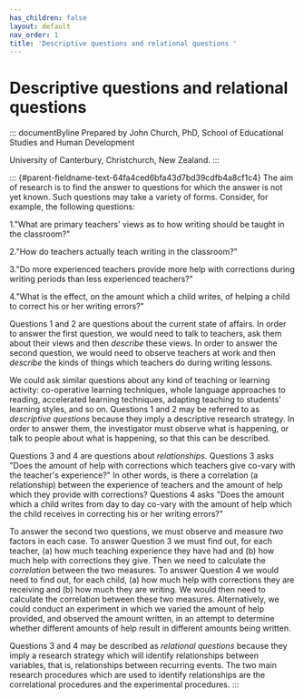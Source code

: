 ```yaml
---
has_children: false
layout: default
nav_order: 1
title: 'Descriptive questions and relational questions '
---
```

# Descriptive questions and relational questions 


::: documentByline
Prepared by John Church, PhD, School of Educational Studies and Human
Development

University of Canterbury, Christchurch, New Zealand.
:::

::: {#parent-fieldname-text-64fa4ced6bfa43d7bd39cdfb4a8cf1c4}
The aim of research is to find the answer to questions for which the
answer is not yet known. Such questions may take a variety of forms.
Consider, for example, the following questions:

1."What are primary teachers\' views as to how writing should be taught
in the classroom?"

2."How do teachers actually teach writing in the classroom?"

3."Do more experienced teachers provide more help with corrections
during writing periods than less experienced teachers?"

4."What is the effect, on the amount which a child writes, of helping a
child to correct his or her writing errors?"

Questions 1 and 2 are questions about the current state of affairs. In
order to answer the first question, we would need to talk to teachers,
ask them about their views and then *describe* these views. In order to
answer the second question, we would need to observe teachers at work
and then *describe* the kinds of things which teachers do during writing
lessons.

We could ask similar questions about any kind of teaching or learning
activity: co-operative learning techniques, whole language approaches to
reading, accelerated learning techniques, adapting teaching to
students\' learning styles, and so on. Questions 1 and 2 may be referred
to as *descriptive questions* because they imply a descriptive research
strategy. In order to answer them, the investigator must observe what is
happening, or talk to people about what is happening, so that this can
be described.

Questions 3 and 4 are questions about *relationships*. Questions 3 asks
"Does the amount of help with corrections which teachers give co-vary
with the teacher\'s experience?" In other words, is there a correlation
(a relationship) between the experience of teachers and the amount of
help which they provide with corrections? Questions 4 asks "Does the
amount which a child writes from day to day co-vary with the amount of
help which the child receives in correcting his or her writing errors?"

To answer the second two questions, we must observe and measure *two*
factors in each case. To answer Question 3 we must find out, for each
teacher, (a) how much teaching experience they have had and (b) how much
help with corrections they give. Then we need to calculate the
*correlation* between the two measures. To answer Question 4 we would
need to find out, for each child, (a) how much help with corrections
they are receiving and (b) how much they are writing. We would then need
to calculate the correlation between these two measures. Alternatively,
we could conduct an experiment in which we varied the amount of help
provided, and observed the amount written, in an attempt to determine
whether different amounts of help result in different amounts being
written.

Questions 3 and 4 may be described as *relational questions* because
they imply a research strategy which will identify relationships between
variables, that is, relationships between recurring events. The two main
research procedures which are used to identify relationships are the
correlational procedures and the experimental procedures.
:::
